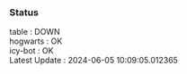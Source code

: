 ### Status


table : DOWN  
hogwarts : OK  
icy-bot : OK  
Latest Update : 2024-06-05 10:09:05.012365

